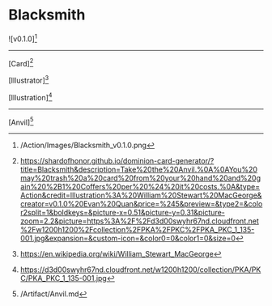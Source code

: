 # Blacksmith

![v0.1.0][^v0.1.0]

---

[Card][^Card]

[Illustrator][^Illustrator]

[Illustration][^Illustration]

---

[Anvil][^Anvil]

[^Card]: https://shardofhonor.github.io/dominion-card-generator/?title=Blacksmith&description=Take%20the%20Anvil.%0A%0AYou%20may%20trash%20a%20card%20from%20your%20hand%20and%20gain%20%2B1%20Coffers%20per%20%24%20it%20costs.%0A&type=Action&credit=Illustration%3A%20William%20Stewart%20MacGeorge&creator=v0.1.0%20Evan%20Quan&price=%245&preview=&type2=&color2split=1&boldkeys=&picture-x=0.51&picture-y=0.31&picture-zoom=2.2&picture=https%3A%2F%2Fd3d00swyhr67nd.cloudfront.net%2Fw1200h1200%2Fcollection%2FPKA%2FPKC%2FPKA_PKC_1_135-001.jpg&expansion=&custom-icon=&color0=0&color1=0&size=0
[^Illustrator]: https://en.wikipedia.org/wiki/William_Stewart_MacGeorge
[^Illustration]: https://d3d00swyhr67nd.cloudfront.net/w1200h1200/collection/PKA/PKC/PKA_PKC_1_135-001.jpg
[^Anvil]: /Artifact/Anvil.md
[^v0.1.0]: /Action/Images/Blacksmith_v0.1.0.png
